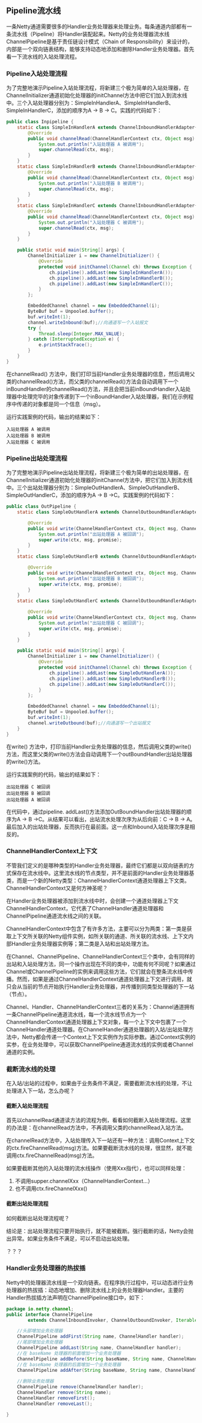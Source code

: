 ## Pipeline流水线

一条Netty通道需要很多的Handler业务处理器来处理业务。每条通道内部都有一条流水线（Pipeline）将Handler装配起来。Netty的业务处理器流水线ChannelPipeline是基于责任链设计模式（Chain of Responsibility）来设计的，内部是一个双向链表结构，能够支持动态地添加和删除Handler业务处理器。首先看一下流水线的入站处理流程。

### Pipeline入站处理流程

为了完整地演示Pipeline入站处理流程，将新建三个极为简单的入站处理器，在ChannelInitializer通道初始化处理器的initChannel方法中把它们加入到流水线中。三个入站处理器分别为：SimpleInHandlerA、SimpleInHandlerB、SimpleInHandlerC，添加的顺序为A → B → C。实践的代码如下：

```java
public class Inpipeline {
    static class SimpleInHandlerA extends ChannelInboundHandlerAdapter{
        @Override
        public void channelRead(ChannelHandlerContext ctx, Object msg) throws Exception {
            System.out.println("入站处理器 A 被调用");
            super.channelRead(ctx, msg);
        }
    }
    static class SimpleInHandlerB extends ChannelInboundHandlerAdapter{
        @Override
        public void channelRead(ChannelHandlerContext ctx, Object msg) throws Exception {
            System.out.println("入站处理器 B 被调用");
            super.channelRead(ctx, msg);
        }
    }
    static class SimpleInHandlerC extends ChannelInboundHandlerAdapter{
        @Override
        public void channelRead(ChannelHandlerContext ctx, Object msg) throws Exception {
            System.out.println("入站处理器 C 被调用");
            super.channelRead(ctx, msg);
        }
    }

    public static void main(String[] args) {
        ChannelInitializer i = new ChannelInitializer() {
            @Override
            protected void initChannel(Channel ch) throws Exception {
                ch.pipeline().addLast(new SimpleInHandlerA());
                ch.pipeline().addLast(new SimpleInHandlerB());
                ch.pipeline().addLast(new SimpleInHandlerC());
            }
        };

        EmbeddedChannel channel = new EmbeddedChannel(i);
        ByteBuf buf = Unpooled.buffer();
        buf.writeInt(1);
        channel.writeInbound(buf);//向通道写一个入站报文
        try {
            Thread.sleep(Integer.MAX_VALUE);
        } catch (InterruptedException e) {
            e.printStackTrace();
        }
    }
}
```

在channelRead() 方法中，我们打印当前Handler业务处理器的信息，然后调用父类的channelRead()方法，而父类的channelRead()方法会自动调用下一个inBoundHandler的channelRead()方法，并且会把当前inBoundHandler入站处理器中处理完毕的对象传递到下一个inBoundHandler入站处理器，我们在示例程序中传递的对象都是同一个信息（msg）。



运行实践案例的代码，输出的结果如下：

```
入站处理器 A 被调用
入站处理器 B 被调用
入站处理器 C 被调用

```



### Pipeline出站处理流程

为了完整地演示Pipeline出站处理流程，将新建三个极为简单的出站处理器，在ChannelInitializer通道初始化处理器的initChannel方法中，把它们加入到流水线中。三个出站处理器分别为：SimpleOutHandlerA、SimpleOutHandlerB、SimpleOutHandlerC，添加的顺序为A → B →C。实践案例的代码如下：

```java
public class OutPipeline {
    static class SimpleOutHandlerA extends ChannelOutboundHandlerAdapter {

        @Override
        public void write(ChannelHandlerContext ctx, Object msg, ChannelPromise promise) throws Exception {
            System.out.println("出站处理器 A 被回调");
            super.write(ctx, msg, promise);
        }
    }
    static class SimpleOutHandlerB extends ChannelOutboundHandlerAdapter {

        @Override
        public void write(ChannelHandlerContext ctx, Object msg, ChannelPromise promise) throws Exception {
            System.out.println("出站处理器 B 被回调");
            super.write(ctx, msg, promise);
        }
    }
    static class SimpleOutHandlerC extends ChannelOutboundHandlerAdapter {

        @Override
        public void write(ChannelHandlerContext ctx, Object msg, ChannelPromise promise) throws Exception {
            System.out.println("出站处理器 C 被回调");
            super.write(ctx, msg, promise);
        }
    }

    public static void main(String[] args) {
        ChannelInitializer i = new ChannelInitializer() {
            @Override
            protected void initChannel(Channel ch) throws Exception {
                ch.pipeline().addLast(new SimpleOutHandlerA());
                ch.pipeline().addLast(new SimpleOutHandlerB());
                ch.pipeline().addLast(new SimpleOutHandlerC());
            }
        };

        EmbeddedChannel channel = new EmbeddedChannel(i);
        ByteBuf buf = Unpooled.buffer();
        buf.writeInt(1);
        channel.writeOutbound(buf);//向通道写一个出站报文
    }
}
```

在write() 方法中，打印当前Handler业务处理器的信息，然后调用父类的write()方法，而这里父类的write()方法会自动调用下一个outBoundHandler出站处理器的write()方法。



运行实践案例的代码，输出的结果如下：

```
出站处理器 C 被回调
出站处理器 B 被回调
出站处理器 A 被回调
```

在代码中，通过pipeline. addLast()方法添加OutBoundHandler出站处理器的顺序为A → B →C。从结果可以看出，出站流水处理次序为从后向前：C → B → A。最后加入的出站处理器，反而执行在最前面。这一点和Inbound入站处理次序是相反的。



### ChannelHandlerContext上下文

不管我们定义的是哪种类型的Handler业务处理器，最终它们都是以双向链表的方式保存在流水线中。这里流水线的节点类型，并不是前面的Handler业务处理器基类，而是一个新的Netty类型：ChannelHandlerContext通道处理器上下文类。ChannelHandlerContext又是何方神圣呢？

在Handler业务处理器被添加到流水线中时，会创建一个通道处理器上下文ChannelHandlerContext，它代表了ChannelHandler通道处理器和ChannelPipeline通道流水线之间的关联。

ChannelHandlerContext中包含了有许多方法，主要可以分为两类：第一类是获取上下文所关联的Netty组件实例，如所关联的通道、所关联的流水线、上下文内部Handler业务处理器实例等；第二类是入站和出站处理方法。

在Channel、ChannelPipeline、ChannelHandlerContext三个类中，会有同样的出站和入站处理方法，同一个操作出现在不同的类中，功能有何不同呢？如果通过Channel或ChannelPipeline的实例来调用这些方法，它们就会在整条流水线中传播。然而，如果是通过ChannelHandlerContext通道处理器上下文进行调用，就只会从当前的节点开始执行Handler业务处理器，并传播到同类型处理器的下一站（节点）。

Channel、Handler、ChannelHandlerContext三者的关系为：Channel通道拥有一条ChannelPipeline通道流水线，每一个流水线节点为一个ChannelHandlerContext通道处理器上下文对象，每一个上下文中包裹了一个ChannelHandler通道处理器。在ChannelHandler通道处理器的入站/出站处理方法中，Netty都会传递一个Context上下文实例作为实际参数。通过Context实例的实参，在业务处理中，可以获取ChannelPipeline通道流水线的实例或者Channel通道的实例。



### 截断流水线的处理

在入站/出站的过程中，如果由于业务条件不满足，需要截断流水线的处理，不让处理进入下一站，怎么办呢？

#### 截断入站处理流程

首先以channelRead通道读方法的流程为例，看看如何截断入站处理流程。这里的办法是：在channelRead方法中，不再调用父类的channelRead入站方法。

在channelRead方法中，入站处理传入下一站还有一种方法：调用Context上下文的ctx.fireChannelRead(msg)方法。如果要截断流水线的处理，很显然，就不能调用ctx.fireChannelRead(msg)方法。



如果要截断其他的入站处理的流水线操作（使用Xxx指代），也可以同样处理：

1. 不调用supper.channelXxx（ChannelHandlerContext…）
2. 也不调用ctx.fireChannelXxx()

#### 截断出站处理流程

如何截断出站处理流程呢？

结论是：出站处理流程只要开始执行，就不能被截断。强行截断的话，Netty会抛出异常。如果业务条件不满足，可以不启动出站处理。

？？？



### Handler业务处理器的热拔插

Netty中的处理器流水线是一个双向链表。在程序执行过程中，可以动态进行业务处理器的热拔插：动态地增加、删除流水线上的业务处理器Handler。主要的Handler热拔插方法声明在ChannelPipeline接口中，如下：

```java
package io.netty.channel;
public interface ChannelPipeline
        extends ChannelInboundInvoker, ChannelOutboundInvoker, Iterable<Entry<String, ChannelHandler>> {

    //头部增加业务处理器
    ChannelPipeline addFirst(String name, ChannelHandler handler);
    //尾部增加业务处理器
    ChannelPipeline addLast(String name, ChannelHandler handler);
    //在 baseName 处理器的前面增加一个业务处理器
    ChannelPipeline addBefore(String baseName, String name, ChannelHandler handler);
	//在 baseName 处理器的后面增加一个业务处理器
    ChannelPipeline addAfter(String baseName, String name, ChannelHandler handler);
    
    //删除业务处理器
    ChannelPipeline remove(ChannelHandler handler);
    ChannelHandler remove(String name);
    ChannelHandler removeFirst();
    ChannelHandler removeLast();

}
```







